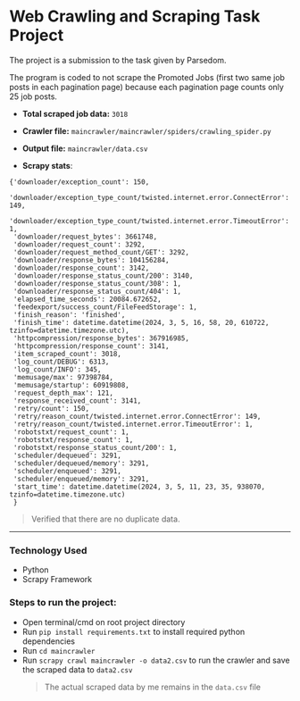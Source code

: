 # Web Crawling and Scraping Task Project

The project is a submission to the task given by Parsedom.

The program is coded to not scrape the Promoted Jobs (first two same job posts in each pagination page) because each pagination page counts only 25 job posts.

- **Total scraped job data:** `3018`
- **Crawler file:** `maincrawler/maincrawler/spiders/crawling_spider.py`
- **Output file:** `maincrawler/data.csv`

- **Scrapy stats**:

```
{'downloader/exception_count': 150,
 'downloader/exception_type_count/twisted.internet.error.ConnectError': 149,
 'downloader/exception_type_count/twisted.internet.error.TimeoutError': 1,
 'downloader/request_bytes': 3661748,
 'downloader/request_count': 3292,
 'downloader/request_method_count/GET': 3292,
 'downloader/response_bytes': 104156284,
 'downloader/response_count': 3142,
 'downloader/response_status_count/200': 3140,
 'downloader/response_status_count/308': 1,
 'downloader/response_status_count/404': 1,
 'elapsed_time_seconds': 20084.672652,
 'feedexport/success_count/FileFeedStorage': 1,
 'finish_reason': 'finished',
 'finish_time': datetime.datetime(2024, 3, 5, 16, 58, 20, 610722, tzinfo=datetime.timezone.utc),
 'httpcompression/response_bytes': 367916985,
 'httpcompression/response_count': 3141,
 'item_scraped_count': 3018,
 'log_count/DEBUG': 6313,
 'log_count/INFO': 345,
 'memusage/max': 97398784,
 'memusage/startup': 60919808,
 'request_depth_max': 121,
 'response_received_count': 3141,
 'retry/count': 150,
 'retry/reason_count/twisted.internet.error.ConnectError': 149,
 'retry/reason_count/twisted.internet.error.TimeoutError': 1,
 'robotstxt/request_count': 1,
 'robotstxt/response_count': 1,
 'robotstxt/response_status_count/200': 1,
 'scheduler/dequeued': 3291,
 'scheduler/dequeued/memory': 3291,
 'scheduler/enqueued': 3291,
 'scheduler/enqueued/memory': 3291,
 'start_time': datetime.datetime(2024, 3, 5, 11, 23, 35, 938070, tzinfo=datetime.timezone.utc)
 }
```

> Verified that there are no duplicate data.

---

### Technology Used

- Python
- Scrapy Framework

### Steps to run the project:

- Open terminal/cmd on root project directory
- Run
  `pip install requirements.txt`
  to install required python dependencies
- Run
  `cd maincrawler`
- Run
  `scrapy crawl maincrawler -o data2.csv`
  to run the crawler and save the scraped data to `data2.csv`
  > The actual scraped data by me remains in the `data.csv` file
